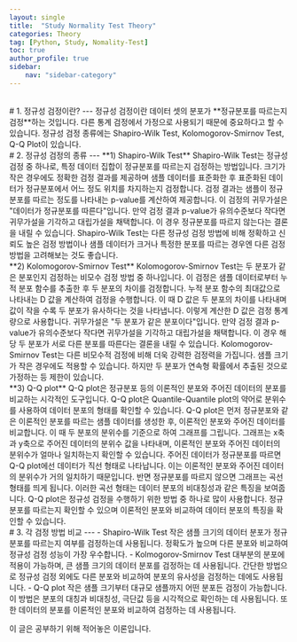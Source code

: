 ```yaml
---
layout: single
title:  "Study Normality Test Theory"
categories: Theory
tag: [Python, Study, Nomality-Test]
toc: true
author_profile: true
sidebar:
    nav: "sidebar-category"
---
```

<br/>
# 1. 정규성 검정이란?
---
정규성 검정이란 데이터 셋의 분포가 **정규분포를 따르는지 검정**하는 것입니다.   
다른 통계 검정에서 가정으로 사용되기 때문에 중요하다고 할 수 있습니다.   
정규성 검정 종류에는 Shapiro-Wilk Test, Kolomogorov-Smirnov Test, Q-Q Plot이 있습니다.   
<br/>
# 2. 정규성 검정의 종류
---
**1) Shapiro-Wilk Test**   
Shapiro-Wilk Test는 정규성 검정 중 하나로, 특정 데이터 집합이 정규분포를 따르는지 검정하는 방법입니다.   
크기가 작은 경우에도 정확한 검정 결과를 제공하며 샘플 데이터를 표준화한 후 표준화된 데이터가 정규분포에서 어느 정도 위치를 차지하는지 검정합니다.   
검정 결과는 샘플이 정규분포를 따르는 정도를 나타내는 p-value를 계산하여 제공합니다.   
이 검정의 귀무가설은 "데이터가 정규분포를 따른다"입니다. 만약 검정 결과 p-value가 유의수준보다 작다면 귀무가설을 기각하고 대립가설을 채택합니다. 이 경우 정규분포를 따르지 않는다는 결론을 내릴 수 있습니다.   
Shapiro-Wilk Test는 다른 정규성 검정 방법에 비해 정확하고 신뢰도 높은 검정 방법이나 샘플 데이터가 크거나 특정한 분포를 따르는 경우엔 다른 검정 방법을 고려해보는 것도 좋습니다.   
<br/>
**2) Kolomogorov-Smirnov Test**   
Kolomogorov-Smirnov Test는 두 분포가 같은 분포인지 검정하는 비모수 검정 방법 중 하나입니다. 이 검정은 샘플 데이터로부터 누적 분포 함수를 추출한 후 두 분포의 차이를 검정합니다.   
누적 분포 함수의 최대값으로 나타내는 D 값을 계산하여 검정을 수행합니다. 이 때 D 값은 두 분포의 차이를 나타내며 값이 작을 수록 두 분포가 유사하다는 것을 나타냅니다. 이렇게 계산한 D 값은 검정 통계량으로 사용합니다.   
귀무가설은 "두 분포가 같은 분포이다"입니다. 만약 검정 결과 p-value가 유의수준보다 작다면 귀무가설을 기각하고 대립가설을 채택합니다. 이 경우 해당 두 분포가 서로 다른 분포를 따른다는 결론을 내릴 수 있습니다.   
Kolomogorov-Smirnov Test는 다른 비모수적 검정에 비해 더욱 강력한 검정력을 가집니다. 샘플 크기가 작은 경우에도 적용할 수 있습니다.   
하지만 두 분포가 연속형 확률에서 추출된 것으로 가정하는 등 제한이 있습니다.   
<br/>
**3) Q-Q plot**   
Q-Q plot은 정규분포 등의 이론적인 분포와 주어진 데이터의 분포를 비교하는 시각적인 도구입니다. Q-Q plot은 Quantile-Quantile plot의 약어로 분위수를 사용하여 데이터 분포의 형태를 확인할 수 있습니다.   
Q-Q plot은 먼저 정규분포와 같은 이론적인 분포를 따르는 샘플 데이터를 생성한 후, 이론적인 분포와 주어진 데이터를 비교합니다. 이 때 두 분포의 분위수를 기준으로 하여 그래프를 그립니다. 그래프는 x축과 y축으로 주어진 데이터의 분위수 값을 나타내며, 이론적인 분포와 주어진 데이터의 분위수가 얼마나 일치하는지 확인할 수 있습니다.   
주어진 데이터가 정규분포를 따르면 Q-Q plot에선 데이터가 직선 형태로 나타납니다. 이는 이론적인 분포와 주어진 데이터의 분위수가 거의 일치하기 때문입니다. 반면 정규분포를 따르지 않으면 그래프는 곡선 형태를 띄게 됩니다. 이러한 곡선 형태는 데이터 분포의 비대칭성과 같은 특징을 보여줍니다.   
Q-Q plot은 정규성 검정을 수행하기 위한 방법 중 하나로 많이 사용합니다. 정규분포를 따르는지 확인할 수 있으며 이론적인 분포와 비교하여 데이터 분포의 특징을 확인할 수 있습니다.   
<br/>
# 3. 각 검정 방법 비교
---
 - Shapiro-Wilk Test   
작은 샘플 크기의 데이터 분포가 정규분포를 따르는지 여부를 검정하는데 사용됩니다. 정확도가 높으며 다른 분포와 비교하여 정규성 검정 성능이 가장 우수합니다.   
 - Kolmogorov-Smirnov Test   
대부분의 분포에 적용이 가능하며, 큰 샘플 크기의 데이터 분포를 검정하는 데 사용됩니다. 간단한 방법으로 정규성 검정 외에도 다른 분포와 비교하여 분포의 유사성을 검정하는 데에도 사용됩니다.   
 - Q-Q plot   
작은 샘플 크기부터 대규모 샘플까지 어떤 분포든 검정이 가능합니다. 이 방법은 분포의 대칭과 비대칭성, 극단값 등을 시각적으로 확인하는 데 사용됩니다. 또한 데이터의 분포를 이론적인 분포와 비교하여 검정하는 데 사용됩니다.   
<br/>

이 글은 공부하기 위해 적어놓은 이론입니다.